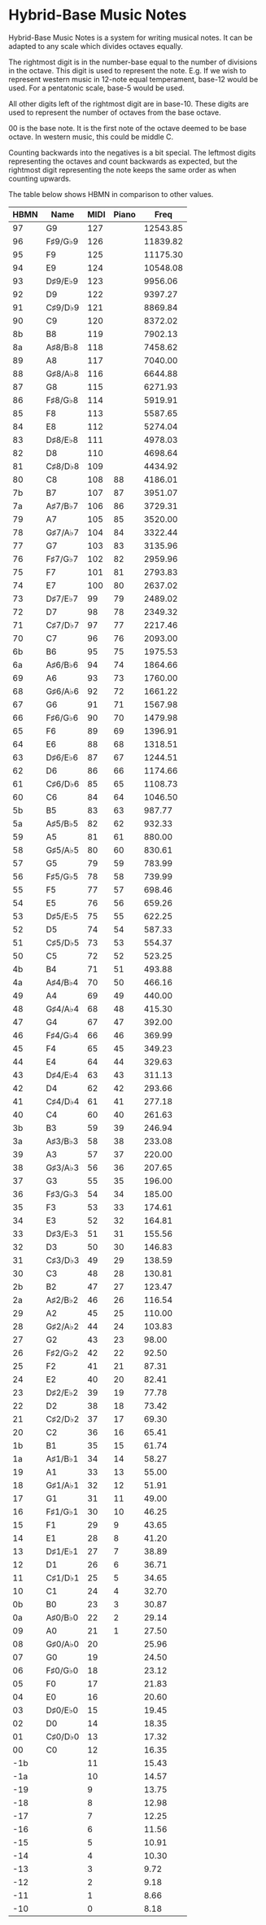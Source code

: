 # Hybrid-Base Music Notes

Hybrid-Base Music Notes is a system for writing musical notes. It can be adapted to any scale which divides octaves equally.

The rightmost digit is in the number-base equal to the number of divisions in the octave. This digit is used to
represent the note. E.g. If we wish to represent western music in 12-note equal temperament, base-12 would be used. For a pentatonic scale, base-5 would
be used.

All other digits left of the rightmost digit are in base-10.
These digits are used to represent the number of octaves
from the base octave.

00 is the base note. It is the first note of the octave deemed to be base octave. In western music, this could be
middle C.

Counting backwards into the negatives is a bit special. The leftmost digits representing the octaves and count backwards as expected, but the rightmost digit representing the note keeps the same order as when counting upwards.

The table below shows HBMN in comparison to other values.

| HBMN | Name    | MIDI | Piano | Freq     |
| ---- | ------- | ---- | ----- | -------- |
|  97  | G9      | 127  |       | 12543.85 |
|  96  | F♯9/G♭9 | 126  |       | 11839.82 |
|  95  | F9      | 125  |       | 11175.30 |
|  94  | E9      | 124  |       | 10548.08 |
|  93  | D♯9/E♭9 | 123  |       |  9956.06 |
|  92  | D9      | 122  |       |  9397.27 |
|  91  | C♯9/D♭9 | 121  |       |  8869.84 |
|  90  | C9      | 120  |       |  8372.02 |
|  8b  | B8      | 119  |       |  7902.13 |
|  8a  | A♯8/B♭8 | 118  |       |  7458.62 |
|  89  | A8      | 117  |       |  7040.00 |
|  88  | G♯8/A♭8 | 116  |       |  6644.88 |
|  87  | G8      | 115  |       |  6271.93 |
|  86  | F♯8/G♭8 | 114  |       |  5919.91 |
|  85  | F8      | 113  |       |  5587.65 |
|  84  | E8      | 112  |       |  5274.04 |
|  83  | D♯8/E♭8 | 111  |       |  4978.03 |
|  82  | D8      | 110  |       |  4698.64 |
|  81  | C♯8/D♭8 | 109  |       |  4434.92 |
|  80  | C8      | 108  | 88    |  4186.01 |
|  7b  | B7      | 107  | 87    |  3951.07 |
|  7a  | A♯7/B♭7 | 106  | 86    |  3729.31 |
|  79  | A7      | 105  | 85    |  3520.00 |
|  78  | G♯7/A♭7 | 104  | 84    |  3322.44 |
|  77  | G7      | 103  | 83    |  3135.96 |
|  76  | F♯7/G♭7 | 102  | 82    |  2959.96 |
|  75  | F7      | 101  | 81    |  2793.83 |
|  74  | E7      | 100  | 80    |  2637.02 |
|  73  | D♯7/E♭7 | 99   | 79    |  2489.02 |
|  72  | D7      | 98   | 78    |  2349.32 |
|  71  | C♯7/D♭7 | 97   | 77    |  2217.46 |
|  70  | C7      | 96   | 76    |  2093.00 |
|  6b  | B6      | 95   | 75    |  1975.53 |
|  6a  | A♯6/B♭6 | 94   | 74    |  1864.66 |
|  69  | A6      | 93   | 73    |  1760.00 |
|  68  | G♯6/A♭6 | 92   | 72    |  1661.22 |
|  67  | G6      | 91   | 71    |  1567.98 |
|  66  | F♯6/G♭6 | 90   | 70    |  1479.98 |
|  65  | F6      | 89   | 69    |  1396.91 |
|  64  | E6      | 88   | 68    |  1318.51 |
|  63  | D♯6/E♭6 | 87   | 67    |  1244.51 |
|  62  | D6      | 86   | 66    |  1174.66 |
|  61  | C♯6/D♭6 | 85   | 65    |  1108.73 |
|  60  | C6      | 84   | 64    |  1046.50 |
|  5b  | B5      | 83   | 63    |   987.77 |
|  5a  | A♯5/B♭5 | 82   | 62    |   932.33 |
|  59  | A5      | 81   | 61    |   880.00 |
|  58  | G♯5/A♭5 | 80   | 60    |   830.61 |
|  57  | G5      | 79   | 59    |   783.99 |
|  56  | F♯5/G♭5 | 78   | 58    |   739.99 |
|  55  | F5      | 77   | 57    |   698.46 |
|  54  | E5      | 76   | 56    |   659.26 |
|  53  | D♯5/E♭5 | 75   | 55    |   622.25 |
|  52  | D5      | 74   | 54    |   587.33 |
|  51  | C♯5/D♭5 | 73   | 53    |   554.37 |
|  50  | C5      | 72   | 52    |   523.25 |
|  4b  | B4      | 71   | 51    |   493.88 |
|  4a  | A♯4/B♭4 | 70   | 50    |   466.16 |
|  49  | A4      | 69   | 49    |   440.00 |
|  48  | G♯4/A♭4 | 68   | 48    |   415.30 |
|  47  | G4      | 67   | 47    |   392.00 |
|  46  | F♯4/G♭4 | 66   | 46    |   369.99 |
|  45  | F4      | 65   | 45    |   349.23 |
|  44  | E4      | 64   | 44    |   329.63 |
|  43  | D♯4/E♭4 | 63   | 43    |   311.13 |
|  42  | D4      | 62   | 42    |   293.66 |
|  41  | C♯4/D♭4 | 61   | 41    |   277.18 |
|  40  | C4      | 60   | 40    |   261.63 |
|  3b  | B3      | 59   | 39    |   246.94 |
|  3a  | A♯3/B♭3 | 58   | 38    |   233.08 |
|  39  | A3      | 57   | 37    |   220.00 |
|  38  | G♯3/A♭3 | 56   | 36    |   207.65 |
|  37  | G3      | 55   | 35    |   196.00 |
|  36  | F♯3/G♭3 | 54   | 34    |   185.00 |
|  35  | F3      | 53   | 33    |   174.61 |
|  34  | E3      | 52   | 32    |   164.81 |
|  33  | D♯3/E♭3 | 51   | 31    |   155.56 |
|  32  | D3      | 50   | 30    |   146.83 |
|  31  | C♯3/D♭3 | 49   | 29    |   138.59 |
|  30  | C3      | 48   | 28    |   130.81 |
|  2b  | B2      | 47   | 27    |   123.47 |
|  2a  | A♯2/B♭2 | 46   | 26    |   116.54 |
|  29  | A2      | 45   | 25    |   110.00 |
|  28  | G♯2/A♭2 | 44   | 24    |   103.83 |
|  27  | G2      | 43   | 23    |    98.00 |
|  26  | F♯2/G♭2 | 42   | 22    |    92.50 |
|  25  | F2      | 41   | 21    |    87.31 |
|  24  | E2      | 40   | 20    |    82.41 |
|  23  | D♯2/E♭2 | 39   | 19    |    77.78 |
|  22  | D2      | 38   | 18    |    73.42 |
|  21  | C♯2/D♭2 | 37   | 17    |    69.30 |
|  20  | C2      | 36   | 16    |    65.41 |
|  1b  | B1      | 35   | 15    |    61.74 |
|  1a  | A♯1/B♭1 | 34   | 14    |    58.27 |
|  19  | A1      | 33   | 13    |    55.00 |
|  18  | G♯1/A♭1 | 32   | 12    |    51.91 |
|  17  | G1      | 31   | 11    |    49.00 |
|  16  | F♯1/G♭1 | 30   | 10    |    46.25 |
|  15  | F1      | 29   | 9     |    43.65 |
|  14  | E1      | 28   | 8     |    41.20 |
|  13  | D♯1/E♭1 | 27   | 7     |    38.89 |
|  12  | D1      | 26   | 6     |    36.71 |
|  11  | C♯1/D♭1 | 25   | 5     |    34.65 |
|  10  | C1      | 24   | 4     |    32.70 |
|  0b  | B0      | 23   | 3     |    30.87 |
|  0a  | A♯0/B♭0 | 22   | 2     |    29.14 |
|  09  | A0      | 21   | 1     |    27.50 |
|  08  | G♯0/A♭0 | 20   |       |    25.96 |
|  07  | G0      | 19   |       |    24.50 |
|  06  | F♯0/G♭0 | 18   |       |    23.12 |
|  05  | F0      | 17   |       |    21.83 |
|  04  | E0      | 16   |       |    20.60 |
|  03  | D♯0/E♭0 | 15   |       |    19.45 |
|  02  | D0      | 14   |       |    18.35 |
|  01  | C♯0/D♭0 | 13   |       |    17.32 |
|  00  | C0      | 12   |       |    16.35 |
| -1b  |         | 11   |       |    15.43 |
| -1a  |         | 10   |       |    14.57 |
| -19  |         | 9    |       |    13.75 |
| -18  |         | 8    |       |    12.98 |
| -17  |         | 7    |       |    12.25 |
| -16  |         | 6    |       |    11.56 |
| -15  |         | 5    |       |    10.91 |
| -14  |         | 4    |       |    10.30 |
| -13  |         | 3    |       |     9.72 |
| -12  |         | 2    |       |     9.18 |
| -11  |         | 1    |       |     8.66 |
| -10  |         | 0    |       |     8.18 |
